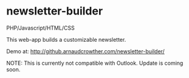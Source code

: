 newsletter-builder
==================
PHP/Javascript/HTML/CSS

This web-app builds a customizable newsletter.

Demo at: http://github.arnaudcrowther.com/newsletter-builder/


NOTE: This is currently not compatible with Outlook. Update is coming soon.

